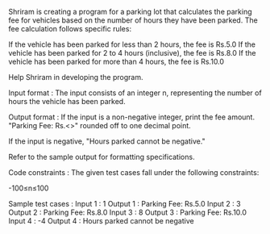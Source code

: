 Shriram is creating a program for a parking lot that calculates the parking fee for vehicles based on the number of hours they have been parked. The fee calculation follows specific rules:



If the vehicle has been parked for less than 2 hours, the fee is Rs.5.0
If the vehicle has been parked for 2 to 4 hours (inclusive), the fee is Rs.8.0
If the vehicle has been parked for more than 4 hours, the fee is Rs.10.0


Help Shriram in developing the program.

Input format :
The input consists of an integer n, representing the number of hours the vehicle has been parked.

Output format :
If the input is a non-negative integer, print the fee amount. "Parking Fee: Rs.<<Fee>>" rounded off to one decimal point.

If the input is negative, "Hours parked cannot be negative."



Refer to the sample output for formatting specifications.

Code constraints :
The given test cases fall under the following constraints:

-100≤n≤100

Sample test cases :
Input 1 :
1
Output 1 :
Parking Fee: Rs.5.0
Input 2 :
3
Output 2 :
Parking Fee: Rs.8.0
Input 3 :
8
Output 3 :
Parking Fee: Rs.10.0
Input 4 :
-4
Output 4 :
Hours parked cannot be negative
